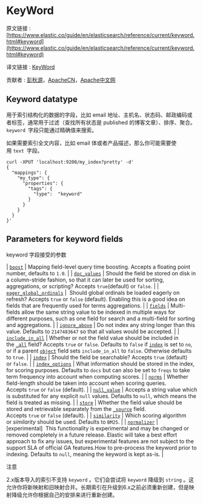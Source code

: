 # KeyWord

原文链接 : [https://www.elastic.co/guide/en/elasticsearch/reference/current/keyword.html#keyword](https://www.elastic.co/guide/en/elasticsearch/reference/current/keyword.html#keyword)

译文链接 : [KeyWord](/display/Elasticsearch/KeyWord)

贡献者 : [彭秋源](/display/~pengqiuyuan)，[ApacheCN](/display/~apachecn)，[Apache中文网](/display/~apachechina)

## Keyword datatype

用于索引结构化的数据的字段，比如 email 地址、主机名、状态码、邮政编码或者标签，通常用于过滤（查找所有状态是 published 的博客文章）、排序、聚合。`keyword `字段只能通过精确值来搜索。

如果需要索引全文内容，比如 email 体或者产品描述，那么你可能需要使用 `text `字段。

```
curl -XPUT 'localhost:9200/my_index?pretty' -d'
{
  "mappings": {
    "my_type": {
      "properties": {
        "tags": {
          "type":  "keyword"
        }
      }
    }
  }
}'
```

## Parameters for keyword fields

keyword 字段接受的参数

| [`boost`](https://www.elastic.co/guide/en/elasticsearch/reference/current/mapping-boost.html "boost") | Mapping field-level query time boosting. Accepts a floating point number, defaults to `1.0`. |
| [`doc_values`](https://www.elastic.co/guide/en/elasticsearch/reference/current/doc-values.html "doc_values") | Should the field be stored on disk in a column-stride fashion, so that it can later be used for sorting, aggregations, or scripting? Accepts `true`(default) or `false`. |
| [`eager_global_ordinals`](https://www.elastic.co/guide/en/elasticsearch/reference/current/fielddata.html#global-ordinals "Global ordinals") |  Should global ordinals be loaded eagerly on refresh? Accepts `true` or `false` (default). Enabling this is a good idea on fields that are frequently used for terms aggregations. |
| [`fields`](https://www.elastic.co/guide/en/elasticsearch/reference/current/multi-fields.html "fields") | Multi-fields allow the same string value to be indexed in multiple ways for different purposes, such as one field for search and a multi-field for sorting and aggregations. |
| [`ignore_above`](https://www.elastic.co/guide/en/elasticsearch/reference/current/ignore-above.html "ignore_above") | Do not index any string longer than this value. Defaults to `2147483647` so that all values would be accepted. |
| [`include_in_all`](https://www.elastic.co/guide/en/elasticsearch/reference/current/include-in-all.html "include_in_all") | Whether or not the field value should be included in the [`_all`](https://www.elastic.co/guide/en/elasticsearch/reference/current/mapping-all-field.html "_all field") field? Accepts `true` or `false`. Defaults to `false` if [`index`](https://www.elastic.co/guide/en/elasticsearch/reference/current/mapping-index.html "index") is set to `no`, or if a parent [`object`](https://www.elastic.co/guide/en/elasticsearch/reference/current/object.html "Object datatype") field sets `include_in_all` to `false`. Otherwise defaults to `true`. |
| [`index`](https://www.elastic.co/guide/en/elasticsearch/reference/current/mapping-index.html "index") | Should the field be searchable? Accepts `true` (default) or `false`. |
| [`index_options`](https://www.elastic.co/guide/en/elasticsearch/reference/current/index-options.html "index_options") | What information should be stored in the index, for scoring purposes. Defaults to `docs` but can also be set to `freqs` to take term frequency into account when computing scores. |
| [`norms`](https://www.elastic.co/guide/en/elasticsearch/reference/current/norms.html "norms") | Whether field-length should be taken into account when scoring queries. Accepts `true` or `false` (default). |
| [`null_value`](https://www.elastic.co/guide/en/elasticsearch/reference/current/null-value.html "null_value") | Accepts a string value which is substituted for any explicit `null` values. Defaults to `null`, which means the field is treated as missing. |
| [`store`](https://www.elastic.co/guide/en/elasticsearch/reference/current/mapping-store.html "store") | Whether the field value should be stored and retrievable separately from the [`_source`](https://www.elastic.co/guide/en/elasticsearch/reference/current/mapping-source-field.html "_source field") field. Accepts `true` or `false` (default). |
| [`similarity`](https://www.elastic.co/guide/en/elasticsearch/reference/current/similarity.html "similarity") | Which scoring algorithm or _similarity_ should be used. Defaults to `BM25`. |
| [`normalizer`](https://www.elastic.co/guide/en/elasticsearch/reference/current/normalizer.html "normalizer") | [experimental]  This functionality is experimental and may be changed or removed completely in a future release. Elastic will take a best effort approach to fix any issues, but experimental features are not subject to the support SLA of official GA features.How to pre-process the keyword prior to indexing. Defaults to `null`, meaning the keyword is kept as-is. |

注意

2.x版本导入的索引不支持 `keyword` 。它们会尝试将 `keyword` 降级到 `string` 。这允许你将新映射和旧映射合并。长期索引在升级到6.x之前必须重新创建，但是映射降级允许你根据自己的安排来进行重新创建。